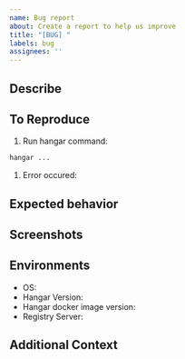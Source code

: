 ```yaml
---
name: Bug report
about: Create a report to help us improve
title: "[BUG] "
labels: bug
assignees: ''
---
```


## Describe
<!-- A clear and concise description of what the bug is. -->

## To Reproduce
<!-- Steps to reproduce the behavior: -->

1. Run hangar command:
  ```sh
  hangar ...
  ```
1. Error occured:
  <!-- paste the error message here... -->

## Expected behavior
<!-- A clear and concise description of what you expected to happen. -->

## Screenshots
<!-- If applicable, add screenshots to help explain your problem. -->

## Environments

  - OS:
    <!-- e.g. Darwin Bigsur, Ubuntu Linux 22.03-LTS, etc... -->
  - Hangar Version:
    <!-- e.g. v1.7.0 -->
  - Hangar docker image version:
    <!-- Specify the hangar docker image if the bug is related to hangar docker image -->
  - Registry Server:
    <!-- e.g. Docker Hub, Distribution Registry or Harbor v2 -->

## Additional Context
<!-- Add any other context about the problem here. -->
